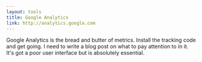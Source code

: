 ```yaml
---
layout: tools
title: Google Analytics
link: http://analytics.google.com
---
```

 Google Analytics is the bread and butter of metrics.  Install the tracking code and get going.  I need to write a blog post on what to pay attention to in it.  It's got a poor user interface but is absolutely essential.